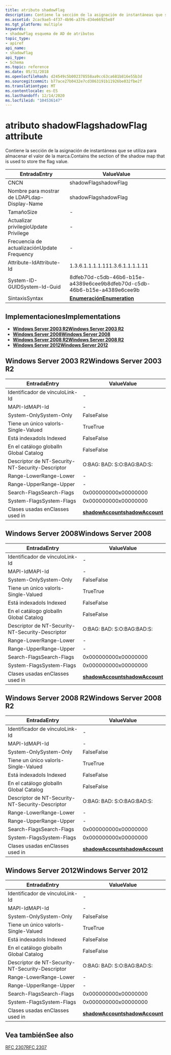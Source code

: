 ```yaml
---
title: atributo shadowFlag
description: Contiene la sección de la asignación de instantáneas que se utiliza para almacenar el valor de la marca.
ms.assetid: 2cac9ae5-4f37-4b96-a376-d34e66925e8f
ms.tgt_platform: multiple
keywords:
- shadowFlag esquema de AD de atributos
topic_type:
- apiref
api_name:
- shadowFlag
api_type:
- Schema
ms.topic: reference
ms.date: 05/31/2018
ms.openlocfilehash: d24549c5b002378558aa9cc63ca681b816e55b3d
ms.sourcegitcommit: b77ace27b0432e7cd3863191b11926be032fbe2f
ms.translationtype: MT
ms.contentlocale: es-ES
ms.lasthandoff: 12/14/2020
ms.locfileid: "104536147"
---
```

# <a name="shadowflag-attribute"></a><span data-ttu-id="44e0a-104">atributo shadowFlag</span><span class="sxs-lookup"><span data-stu-id="44e0a-104">shadowFlag attribute</span></span>

<span data-ttu-id="44e0a-105">Contiene la sección de la asignación de instantáneas que se utiliza para almacenar el valor de la marca.</span><span class="sxs-lookup"><span data-stu-id="44e0a-105">Contains the section of the shadow map that is used to store the flag value.</span></span>



| <span data-ttu-id="44e0a-106">Entrada</span><span class="sxs-lookup"><span data-stu-id="44e0a-106">Entry</span></span> | <span data-ttu-id="44e0a-107">Value</span><span class="sxs-lookup"><span data-stu-id="44e0a-107">Value</span></span> |
|-------------------|--------------------------------------|
| <span data-ttu-id="44e0a-108">CN</span><span class="sxs-lookup"><span data-stu-id="44e0a-108">CN</span></span>                | <span data-ttu-id="44e0a-109">shadowFlag</span><span class="sxs-lookup"><span data-stu-id="44e0a-109">shadowFlag</span></span>                           |
| <span data-ttu-id="44e0a-110">Nombre para mostrar de LDAP</span><span class="sxs-lookup"><span data-stu-id="44e0a-110">Ldap-Display-Name</span></span> | <span data-ttu-id="44e0a-111">shadowFlag</span><span class="sxs-lookup"><span data-stu-id="44e0a-111">shadowFlag</span></span>                           |
| <span data-ttu-id="44e0a-112">Tamaño</span><span class="sxs-lookup"><span data-stu-id="44e0a-112">Size</span></span>              | \-                                   |
| <span data-ttu-id="44e0a-113">Actualizar privilegio</span><span class="sxs-lookup"><span data-stu-id="44e0a-113">Update Privilege</span></span>  | \-                                   |
| <span data-ttu-id="44e0a-114">Frecuencia de actualización</span><span class="sxs-lookup"><span data-stu-id="44e0a-114">Update Frequency</span></span>  | \-                                   |
| <span data-ttu-id="44e0a-115">Attribute-Id</span><span class="sxs-lookup"><span data-stu-id="44e0a-115">Attribute-Id</span></span>      | <span data-ttu-id="44e0a-116">1.3.6.1.1.1.1.11</span><span class="sxs-lookup"><span data-stu-id="44e0a-116">1.3.6.1.1.1.1.11</span></span>                     |
| <span data-ttu-id="44e0a-117">System-ID-GUID</span><span class="sxs-lookup"><span data-stu-id="44e0a-117">System-Id-Guid</span></span>    | <span data-ttu-id="44e0a-118">8dfeb70d-c5db-46b6-b15e-a4389e6cee9b</span><span class="sxs-lookup"><span data-stu-id="44e0a-118">8dfeb70d-c5db-46b6-b15e-a4389e6cee9b</span></span> |
| <span data-ttu-id="44e0a-119">Sintaxis</span><span class="sxs-lookup"><span data-stu-id="44e0a-119">Syntax</span></span>            | [<span data-ttu-id="44e0a-120">**Enumeración**</span><span class="sxs-lookup"><span data-stu-id="44e0a-120">**Enumeration**</span></span>](s-enumeration.md) |



## <a name="implementations"></a><span data-ttu-id="44e0a-121">Implementaciones</span><span class="sxs-lookup"><span data-stu-id="44e0a-121">Implementations</span></span>

-   [<span data-ttu-id="44e0a-122">**Windows Server 2003 R2**</span><span class="sxs-lookup"><span data-stu-id="44e0a-122">**Windows Server 2003 R2**</span></span>](#windows-server-2003-r2)
-   [<span data-ttu-id="44e0a-123">**Windows Server 2008**</span><span class="sxs-lookup"><span data-stu-id="44e0a-123">**Windows Server 2008**</span></span>](#windows-server-2008)
-   [<span data-ttu-id="44e0a-124">**Windows Server 2008 R2**</span><span class="sxs-lookup"><span data-stu-id="44e0a-124">**Windows Server 2008 R2**</span></span>](#windows-server-2008-r2)
-   [<span data-ttu-id="44e0a-125">**Windows Server 2012**</span><span class="sxs-lookup"><span data-stu-id="44e0a-125">**Windows Server 2012**</span></span>](#windows-server-2012)

## <a name="windows-server-2003-r2"></a><span data-ttu-id="44e0a-126">Windows Server 2003 R2</span><span class="sxs-lookup"><span data-stu-id="44e0a-126">Windows Server 2003 R2</span></span>



| <span data-ttu-id="44e0a-127">Entrada</span><span class="sxs-lookup"><span data-stu-id="44e0a-127">Entry</span></span> | <span data-ttu-id="44e0a-128">Value</span><span class="sxs-lookup"><span data-stu-id="44e0a-128">Value</span></span> |
|------------------------|-----------------------------------------------------|
| <span data-ttu-id="44e0a-129">Identificador de vínculo</span><span class="sxs-lookup"><span data-stu-id="44e0a-129">Link-Id</span></span>                | \-                                                  |
| <span data-ttu-id="44e0a-130">MAPI-Id</span><span class="sxs-lookup"><span data-stu-id="44e0a-130">MAPI-Id</span></span>                | \-                                                  |
| <span data-ttu-id="44e0a-131">System-Only</span><span class="sxs-lookup"><span data-stu-id="44e0a-131">System-Only</span></span>            | <span data-ttu-id="44e0a-132">False</span><span class="sxs-lookup"><span data-stu-id="44e0a-132">False</span></span>                                               |
| <span data-ttu-id="44e0a-133">Tiene un único valor</span><span class="sxs-lookup"><span data-stu-id="44e0a-133">Is-Single-Valued</span></span>       | <span data-ttu-id="44e0a-134">True</span><span class="sxs-lookup"><span data-stu-id="44e0a-134">True</span></span>                                                |
| <span data-ttu-id="44e0a-135">Está indexado</span><span class="sxs-lookup"><span data-stu-id="44e0a-135">Is Indexed</span></span>             | <span data-ttu-id="44e0a-136">False</span><span class="sxs-lookup"><span data-stu-id="44e0a-136">False</span></span>                                               |
| <span data-ttu-id="44e0a-137">En el catálogo global</span><span class="sxs-lookup"><span data-stu-id="44e0a-137">In Global Catalog</span></span>      | <span data-ttu-id="44e0a-138">False</span><span class="sxs-lookup"><span data-stu-id="44e0a-138">False</span></span>                                               |
| <span data-ttu-id="44e0a-139">Descriptor de NT-Security-</span><span class="sxs-lookup"><span data-stu-id="44e0a-139">NT-Security-Descriptor</span></span> | <span data-ttu-id="44e0a-140">O:BAG: BAD: S:</span><span class="sxs-lookup"><span data-stu-id="44e0a-140">O:BAG:BAD:S:</span></span>                                        |
| <span data-ttu-id="44e0a-141">Range-Lower</span><span class="sxs-lookup"><span data-stu-id="44e0a-141">Range-Lower</span></span>            | \-                                                  |
| <span data-ttu-id="44e0a-142">Range-Upper</span><span class="sxs-lookup"><span data-stu-id="44e0a-142">Range-Upper</span></span>            | \-                                                  |
| <span data-ttu-id="44e0a-143">Search-Flags</span><span class="sxs-lookup"><span data-stu-id="44e0a-143">Search-Flags</span></span>           | <span data-ttu-id="44e0a-144">0x00000000</span><span class="sxs-lookup"><span data-stu-id="44e0a-144">0x00000000</span></span>                                          |
| <span data-ttu-id="44e0a-145">System-Flags</span><span class="sxs-lookup"><span data-stu-id="44e0a-145">System-Flags</span></span>           | <span data-ttu-id="44e0a-146">0x00000000</span><span class="sxs-lookup"><span data-stu-id="44e0a-146">0x00000000</span></span>                                          |
| <span data-ttu-id="44e0a-147">Clases usadas en</span><span class="sxs-lookup"><span data-stu-id="44e0a-147">Classes used in</span></span>        | [<span data-ttu-id="44e0a-148">**shadowAccount**</span><span class="sxs-lookup"><span data-stu-id="44e0a-148">**shadowAccount**</span></span>](c-shadowaccount.md)<br/> |



## <a name="windows-server-2008"></a><span data-ttu-id="44e0a-149">Windows Server 2008</span><span class="sxs-lookup"><span data-stu-id="44e0a-149">Windows Server 2008</span></span>



| <span data-ttu-id="44e0a-150">Entrada</span><span class="sxs-lookup"><span data-stu-id="44e0a-150">Entry</span></span> | <span data-ttu-id="44e0a-151">Value</span><span class="sxs-lookup"><span data-stu-id="44e0a-151">Value</span></span> |
|------------------------|-----------------------------------------------------|
| <span data-ttu-id="44e0a-152">Identificador de vínculo</span><span class="sxs-lookup"><span data-stu-id="44e0a-152">Link-Id</span></span>                | \-                                                  |
| <span data-ttu-id="44e0a-153">MAPI-Id</span><span class="sxs-lookup"><span data-stu-id="44e0a-153">MAPI-Id</span></span>                | \-                                                  |
| <span data-ttu-id="44e0a-154">System-Only</span><span class="sxs-lookup"><span data-stu-id="44e0a-154">System-Only</span></span>            | <span data-ttu-id="44e0a-155">False</span><span class="sxs-lookup"><span data-stu-id="44e0a-155">False</span></span>                                               |
| <span data-ttu-id="44e0a-156">Tiene un único valor</span><span class="sxs-lookup"><span data-stu-id="44e0a-156">Is-Single-Valued</span></span>       | <span data-ttu-id="44e0a-157">True</span><span class="sxs-lookup"><span data-stu-id="44e0a-157">True</span></span>                                                |
| <span data-ttu-id="44e0a-158">Está indexado</span><span class="sxs-lookup"><span data-stu-id="44e0a-158">Is Indexed</span></span>             | <span data-ttu-id="44e0a-159">False</span><span class="sxs-lookup"><span data-stu-id="44e0a-159">False</span></span>                                               |
| <span data-ttu-id="44e0a-160">En el catálogo global</span><span class="sxs-lookup"><span data-stu-id="44e0a-160">In Global Catalog</span></span>      | <span data-ttu-id="44e0a-161">False</span><span class="sxs-lookup"><span data-stu-id="44e0a-161">False</span></span>                                               |
| <span data-ttu-id="44e0a-162">Descriptor de NT-Security-</span><span class="sxs-lookup"><span data-stu-id="44e0a-162">NT-Security-Descriptor</span></span> | <span data-ttu-id="44e0a-163">O:BAG: BAD: S:</span><span class="sxs-lookup"><span data-stu-id="44e0a-163">O:BAG:BAD:S:</span></span>                                        |
| <span data-ttu-id="44e0a-164">Range-Lower</span><span class="sxs-lookup"><span data-stu-id="44e0a-164">Range-Lower</span></span>            | \-                                                  |
| <span data-ttu-id="44e0a-165">Range-Upper</span><span class="sxs-lookup"><span data-stu-id="44e0a-165">Range-Upper</span></span>            | \-                                                  |
| <span data-ttu-id="44e0a-166">Search-Flags</span><span class="sxs-lookup"><span data-stu-id="44e0a-166">Search-Flags</span></span>           | <span data-ttu-id="44e0a-167">0x00000000</span><span class="sxs-lookup"><span data-stu-id="44e0a-167">0x00000000</span></span>                                          |
| <span data-ttu-id="44e0a-168">System-Flags</span><span class="sxs-lookup"><span data-stu-id="44e0a-168">System-Flags</span></span>           | <span data-ttu-id="44e0a-169">0x00000000</span><span class="sxs-lookup"><span data-stu-id="44e0a-169">0x00000000</span></span>                                          |
| <span data-ttu-id="44e0a-170">Clases usadas en</span><span class="sxs-lookup"><span data-stu-id="44e0a-170">Classes used in</span></span>        | [<span data-ttu-id="44e0a-171">**shadowAccount**</span><span class="sxs-lookup"><span data-stu-id="44e0a-171">**shadowAccount**</span></span>](c-shadowaccount.md)<br/> |



## <a name="windows-server-2008-r2"></a><span data-ttu-id="44e0a-172">Windows Server 2008 R2</span><span class="sxs-lookup"><span data-stu-id="44e0a-172">Windows Server 2008 R2</span></span>



| <span data-ttu-id="44e0a-173">Entrada</span><span class="sxs-lookup"><span data-stu-id="44e0a-173">Entry</span></span> | <span data-ttu-id="44e0a-174">Value</span><span class="sxs-lookup"><span data-stu-id="44e0a-174">Value</span></span> |
|------------------------|-----------------------------------------------------|
| <span data-ttu-id="44e0a-175">Identificador de vínculo</span><span class="sxs-lookup"><span data-stu-id="44e0a-175">Link-Id</span></span>                | \-                                                  |
| <span data-ttu-id="44e0a-176">MAPI-Id</span><span class="sxs-lookup"><span data-stu-id="44e0a-176">MAPI-Id</span></span>                | \-                                                  |
| <span data-ttu-id="44e0a-177">System-Only</span><span class="sxs-lookup"><span data-stu-id="44e0a-177">System-Only</span></span>            | <span data-ttu-id="44e0a-178">False</span><span class="sxs-lookup"><span data-stu-id="44e0a-178">False</span></span>                                               |
| <span data-ttu-id="44e0a-179">Tiene un único valor</span><span class="sxs-lookup"><span data-stu-id="44e0a-179">Is-Single-Valued</span></span>       | <span data-ttu-id="44e0a-180">True</span><span class="sxs-lookup"><span data-stu-id="44e0a-180">True</span></span>                                                |
| <span data-ttu-id="44e0a-181">Está indexado</span><span class="sxs-lookup"><span data-stu-id="44e0a-181">Is Indexed</span></span>             | <span data-ttu-id="44e0a-182">False</span><span class="sxs-lookup"><span data-stu-id="44e0a-182">False</span></span>                                               |
| <span data-ttu-id="44e0a-183">En el catálogo global</span><span class="sxs-lookup"><span data-stu-id="44e0a-183">In Global Catalog</span></span>      | <span data-ttu-id="44e0a-184">False</span><span class="sxs-lookup"><span data-stu-id="44e0a-184">False</span></span>                                               |
| <span data-ttu-id="44e0a-185">Descriptor de NT-Security-</span><span class="sxs-lookup"><span data-stu-id="44e0a-185">NT-Security-Descriptor</span></span> | <span data-ttu-id="44e0a-186">O:BAG: BAD: S:</span><span class="sxs-lookup"><span data-stu-id="44e0a-186">O:BAG:BAD:S:</span></span>                                        |
| <span data-ttu-id="44e0a-187">Range-Lower</span><span class="sxs-lookup"><span data-stu-id="44e0a-187">Range-Lower</span></span>            | \-                                                  |
| <span data-ttu-id="44e0a-188">Range-Upper</span><span class="sxs-lookup"><span data-stu-id="44e0a-188">Range-Upper</span></span>            | \-                                                  |
| <span data-ttu-id="44e0a-189">Search-Flags</span><span class="sxs-lookup"><span data-stu-id="44e0a-189">Search-Flags</span></span>           | <span data-ttu-id="44e0a-190">0x00000000</span><span class="sxs-lookup"><span data-stu-id="44e0a-190">0x00000000</span></span>                                          |
| <span data-ttu-id="44e0a-191">System-Flags</span><span class="sxs-lookup"><span data-stu-id="44e0a-191">System-Flags</span></span>           | <span data-ttu-id="44e0a-192">0x00000000</span><span class="sxs-lookup"><span data-stu-id="44e0a-192">0x00000000</span></span>                                          |
| <span data-ttu-id="44e0a-193">Clases usadas en</span><span class="sxs-lookup"><span data-stu-id="44e0a-193">Classes used in</span></span>        | [<span data-ttu-id="44e0a-194">**shadowAccount**</span><span class="sxs-lookup"><span data-stu-id="44e0a-194">**shadowAccount**</span></span>](c-shadowaccount.md)<br/> |



## <a name="windows-server-2012"></a><span data-ttu-id="44e0a-195">Windows Server 2012</span><span class="sxs-lookup"><span data-stu-id="44e0a-195">Windows Server 2012</span></span>



| <span data-ttu-id="44e0a-196">Entrada</span><span class="sxs-lookup"><span data-stu-id="44e0a-196">Entry</span></span> | <span data-ttu-id="44e0a-197">Value</span><span class="sxs-lookup"><span data-stu-id="44e0a-197">Value</span></span> |
|------------------------|-----------------------------------------------------|
| <span data-ttu-id="44e0a-198">Identificador de vínculo</span><span class="sxs-lookup"><span data-stu-id="44e0a-198">Link-Id</span></span>                | \-                                                  |
| <span data-ttu-id="44e0a-199">MAPI-Id</span><span class="sxs-lookup"><span data-stu-id="44e0a-199">MAPI-Id</span></span>                | \-                                                  |
| <span data-ttu-id="44e0a-200">System-Only</span><span class="sxs-lookup"><span data-stu-id="44e0a-200">System-Only</span></span>            | <span data-ttu-id="44e0a-201">False</span><span class="sxs-lookup"><span data-stu-id="44e0a-201">False</span></span>                                               |
| <span data-ttu-id="44e0a-202">Tiene un único valor</span><span class="sxs-lookup"><span data-stu-id="44e0a-202">Is-Single-Valued</span></span>       | <span data-ttu-id="44e0a-203">True</span><span class="sxs-lookup"><span data-stu-id="44e0a-203">True</span></span>                                                |
| <span data-ttu-id="44e0a-204">Está indexado</span><span class="sxs-lookup"><span data-stu-id="44e0a-204">Is Indexed</span></span>             | <span data-ttu-id="44e0a-205">False</span><span class="sxs-lookup"><span data-stu-id="44e0a-205">False</span></span>                                               |
| <span data-ttu-id="44e0a-206">En el catálogo global</span><span class="sxs-lookup"><span data-stu-id="44e0a-206">In Global Catalog</span></span>      | <span data-ttu-id="44e0a-207">False</span><span class="sxs-lookup"><span data-stu-id="44e0a-207">False</span></span>                                               |
| <span data-ttu-id="44e0a-208">Descriptor de NT-Security-</span><span class="sxs-lookup"><span data-stu-id="44e0a-208">NT-Security-Descriptor</span></span> | <span data-ttu-id="44e0a-209">O:BAG: BAD: S:</span><span class="sxs-lookup"><span data-stu-id="44e0a-209">O:BAG:BAD:S:</span></span>                                        |
| <span data-ttu-id="44e0a-210">Range-Lower</span><span class="sxs-lookup"><span data-stu-id="44e0a-210">Range-Lower</span></span>            | \-                                                  |
| <span data-ttu-id="44e0a-211">Range-Upper</span><span class="sxs-lookup"><span data-stu-id="44e0a-211">Range-Upper</span></span>            | \-                                                  |
| <span data-ttu-id="44e0a-212">Search-Flags</span><span class="sxs-lookup"><span data-stu-id="44e0a-212">Search-Flags</span></span>           | <span data-ttu-id="44e0a-213">0x00000000</span><span class="sxs-lookup"><span data-stu-id="44e0a-213">0x00000000</span></span>                                          |
| <span data-ttu-id="44e0a-214">System-Flags</span><span class="sxs-lookup"><span data-stu-id="44e0a-214">System-Flags</span></span>           | <span data-ttu-id="44e0a-215">0x00000000</span><span class="sxs-lookup"><span data-stu-id="44e0a-215">0x00000000</span></span>                                          |
| <span data-ttu-id="44e0a-216">Clases usadas en</span><span class="sxs-lookup"><span data-stu-id="44e0a-216">Classes used in</span></span>        | [<span data-ttu-id="44e0a-217">**shadowAccount**</span><span class="sxs-lookup"><span data-stu-id="44e0a-217">**shadowAccount**</span></span>](c-shadowaccount.md)<br/> |



## <a name="see-also"></a><span data-ttu-id="44e0a-218">Vea también</span><span class="sxs-lookup"><span data-stu-id="44e0a-218">See also</span></span>

<dl> <dt>

[<span data-ttu-id="44e0a-219">RFC 2307</span><span class="sxs-lookup"><span data-stu-id="44e0a-219">RFC 2307</span></span>](https://www.ietf.org/rfc/rfc2307.txt)
</dt> </dl>

 

 





